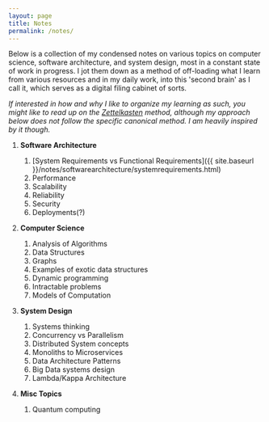 ```yaml
---
layout: page
title: Notes
permalink: /notes/
---
```



Below is a collection of my condensed notes on various topics on computer science, software architecture, and system design, most in a constant state of work in progress. I jot them down as a method of off-loading what I learn from various resources and in my daily work, into this 'second brain' as I call it, which serves as a digital filing cabinet of sorts.

_If interested in how and why I like to organize my learning as such, you might like to read up on the [Zettelkasten](https://zenkit.com/en/blog/a-beginners-guide-to-the-zettelkasten-method/) method, although my approach below does not follow the specific canonical method. I am heavily inspired by it though._

1. **Software Architecture**
    1. [System Requirements vs Functional Requirements]({{ site.baseurl }}/notes/softwarearchitecture/systemrequirements.html)
    2. Performance
    3. Scalability
    4. Reliability
    5. Security
    6. Deployments(?)

2. **Computer Science**
    1. Analysis of Algorithms
    2. Data Structures
    3. Graphs
    4. Examples of exotic data structures
    5. Dynamic programming
    6. Intractable problems
    7. Models of Computation

3. **System Design**
    1. Systems thinking
    2. Concurrency vs Parallelism
    3. Distributed System concepts
    4. Monoliths to Microservices
    5. Data Architecture Patterns
    6. Big Data systems design
    7. Lambda/Kappa Architecture

4. **Misc Topics**
    1. Quantum computing









